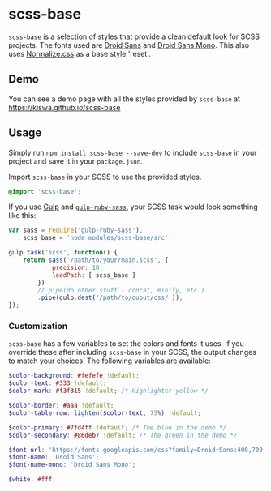 # scss-base

`scss-base` is a selection of styles that provide a clean default look for SCSS projects. The fonts used are [Droid Sans](https://www.google.com/fonts/specimen/Droid+Sans) and [Droid Sans Mono](https://www.google.com/fonts/specimen/Droid+Sans+Mono). This also uses [Normalize.css](http://necolas.github.io/normalize.css/) as a base style 'reset'.

## Demo

You can see a demo page with all the styles provided by `scss-base` at https://kiswa.github.io/scss-base

## Usage

Simply run `npm install scss-base --save-dev` to include `scss-base` in your project and save it in your `package.json`.

Import `scss-base` in your SCSS to use the provided styles.

```scss
@import 'scss-base';
```

If you use [Gulp](http://gulpjs.com/) and [`gulp-ruby-sass`](https://www.npmjs.com/package/gulp-ruby-sass), your SCSS task would look something like this:

```javascript
var sass = require('gulp-ruby-sass'),
    scss_base = 'node_modules/scss-base/src';

gulp.task('scss', function() {
    return sass('/path/to/your/main.scss', {
            precision: 10,
            loadPath: [ scss_base ]
        })
        //.pipe(do other stuff - concat, minify, etc.)
        .pipe(gulp.dest('/path/to/ouput/css/'));
});
```

### Customization

`scss-base` has a few variables to set the colors and fonts it uses. If you override these after including `scss-base` in your SCSS, the output changes to match your choices. The following variables are available:

```scss
$color-background: #fefefe !default;
$color-text: #333 !default;
$color-mark: #f3f315 !default; /* Highlighter yellow */

$color-border: #aaa !default;
$color-table-row: lighten($color-text, 75%) !default;

$color-primary: #7fd4ff !default; /* The blue in the demo */
$color-secondary: #86deb7 !default; /* The green in the demo */

$font-url: 'https://fonts.googleapis.com/css?family=Droid+Sans:400,700|Droid+Sans+Mono';
$font-name: 'Droid Sans';
$font-name-mono: 'Droid Sans Mono';

$white: #fff;
```